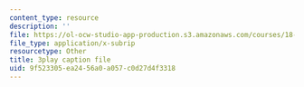 ```yaml
---
content_type: resource
description: ''
file: https://ol-ocw-studio-app-production.s3.amazonaws.com/courses/18-650-statistics-for-applications-fall-2016/9f523305ea2456a0a057c0d27d4f3318_bFZ-0FH5hfs.vtt
file_type: application/x-subrip
resourcetype: Other
title: 3play caption file
uid: 9f523305-ea24-56a0-a057-c0d27d4f3318
---
```

